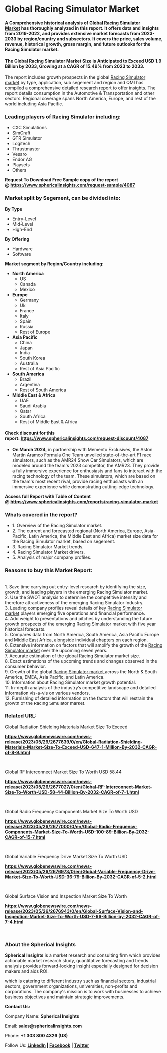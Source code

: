 <h1 class="news-post-title">Global Racing Simulator Market&nbsp;</h1>
<p><strong>A Comprehensive historical analysis of&nbsp;<a href="https://www.sphericalinsights.com/reports/racing-simulator-market" target="_blank" rel="noreferrer noopener">Global Racing Simulator Market</a>&nbsp;has thoroughly analyzed in this report. It offers data and insights from 2019-2022, and provides extensive market forecasts from 2023-2033 by region/country and subsectors. It covers the price, sales volume, revenue, historical growth, gross margin, and future outlooks for the Racing Simulator market.</strong></p>
<h4><strong>The Global Racing Simulator Market Size is Anticipated to Exceed USD 1.9 Billion by 2033, Growing at a CAGR of 15.49% from 2023 to 2033.</strong></h4>
<p>The report includes growth prospects in the global&nbsp;<a href="https://www.sphericalinsights.com/reports/racing-drones-market" target="_blank" rel="noreferrer noopener">Racing Simulator market</a>&nbsp;by type, application, sub segement and region and QMI has compiled a comprehensive detailed research report to offer insights. The report details consumption in the Automotive &amp; Transportation and other sectors. Regional coverage spans North America, Europe, and rest of the world including Asia Pacific.</p>
<h3><strong>Leading players of Racing Simulator including:</strong></h3>
<ul>
<li>CXC Simulations</li>
<li>SimCraft</li>
<li>GTR Simulator</li>
<li>Logitech</li>
<li>Thrustmaster</li>
<li>Vesaro</li>
<li>Endor AG</li>
<li>Playsets</li>
<li>Others</li>
</ul>
<p><strong>Request To Download Free Sample copy of the report @&nbsp;<a href="https://www.sphericalinsights.com/request-sample/4087">https://www.sphericalinsights.com/request-sample/4087</a></strong></p>
<h3><strong>Market split by Segement, can be divided into:</strong></h3>
<p><strong>By Type</strong></p>
<ul>
<li>Entry-Level</li>
<li>Mid-Level</li>
<li>High-End</li>
</ul>
<p><strong>By Offering</strong></p>
<ul>
<li>Hardware</li>
<li>Software</li>
</ul>
<p><strong>Market segment by Region/Country including:</strong></p>
<ul>
<li><strong>North America</strong>
<ul>
<li>US</li>
<li>Canada</li>
<li>Mexico</li>
</ul>
</li>
<li><strong>Europe</strong>
<ul>
<li>Germany</li>
<li>Uk</li>
<li>France</li>
<li>Italy</li>
<li>Spain</li>
<li>Russia</li>
<li>Rest of Europe</li>
</ul>
</li>
<li><strong>Asia Pacific</strong>
<ul>
<li>China</li>
<li>Japan</li>
<li>India</li>
<li>South Korea</li>
<li>Australia</li>
<li>Rest of Asia Pacific</li>
</ul>
</li>
<li><strong>South America</strong>
<ul>
<li>Brazil</li>
<li>Argentina</li>
<li>Rest of South America</li>
</ul>
</li>
<li><strong>Middle East &amp; Africa</strong>
<ul>
<li>UAE</li>
<li>Saudi Arabia</li>
<li>Qatar</li>
<li>South Africa</li>
<li>Rest of Middle East &amp; Africa</li>
</ul>
</li>
</ul>
<h4>Check discount for this report:&nbsp;<a href="https://www.sphericalinsights.com/request-discount/4087">https://www.sphericalinsights.com/request-discount/4087</a></h4>
<ul>
<li><strong>On March 2024,</strong>&nbsp;in partnership with Memento Exclusives, the Aston Martin Aramco Formula One Team unveiled state-of-the-art F1 race simulators, such as the AMR24 Show Car Simulators, which are modeled around the team's 2023 competitor, the AMR23. They provide a fully immersive experience for enthusiasts and fans to interact with the racing technology of the team. These simulators, which are based on the team's most recent rival, provide racing enthusiasts with an immersive experience while demonstrating cutting-edge technology.</li>
</ul>
<p><strong>Access full Report with Table of Content @&nbsp;<a href="https://www.sphericalinsights.com/reports/racing-simulator-market">https://www.sphericalinsights.com/reports/racing-simulator-market</a>&nbsp;</strong></p>
<h3><strong>Whats covered in the report?</strong></h3>
<ul>
<li>1. Overview of the Racing Simulator market.</li>
<li>2. The current and forecasted regional (North America, Europe, Asia-Pacific, Latin America, the Middle East and Africa) market size data for the Racing Simulator market, based on segement.</li>
<li>3. Racing Simulator Market trends.</li>
<li>4. Racing Simulator Market drivers.</li>
<li>5. Analysis of major company profiles.</li>
</ul>
<h3><strong>Reasons to buy this Market Report:</strong></h3>
<p><br />1. Save time carrying out entry-level research by identifying the size, growth, and leading players in the emerging Racing Simulator market.<br />2. Use the SWOT analysis to determine the competitive intensity and therefore attractiveness of the emerging Racing Simulator Industry.<br />3. Leading company profiles reveal details of key&nbsp;<a href="https://www.sphericalinsights.com/reports/racing-simulator-market" target="_blank" rel="noreferrer noopener">Racing Simulator market</a>&nbsp;players emerging five operations and financial performance.<br />4. Add weight to presentations and pitches by understanding the future growth prospects of the emerging Racing Simulator market with five year historical forecasts.<br />5. Compares data from North America, South America, Asia Pacific Europe and Middle East Africa, alongside individual chapters on each region.<br />6. Extensive information on factors that will amplify the growth of the&nbsp;<a href="https://www.sphericalinsights.com/reports/space-simulator-market" target="_blank" rel="noreferrer noopener">Racing Simulator market</a>&nbsp;over the upcoming seven years.<br />7. Accurate estimation of the global Racing Simulator market size.<br />8. Exact estimations of the upcoming trends and changes observed in the consumer behavior.<br />9. Growth of the global&nbsp;<a href="https://www.sphericalinsights.com/reports/simulator-market" target="_blank" rel="noreferrer noopener">Racing Simulator market&nbsp;</a>across the North &amp; South America, EMEA, Asia Pacific, and Latin America.<br />10. Information about Racing Simulator market growth potential.<br />11. In-depth analysis of the industry&rsquo;s competitive landscape and detailed information vis-a-vis on various vendors.<br />12. Furnishing of detailed information on the factors that will restrain the growth of the Racing Simulator market.</p>
<h3><strong>Related URL:</strong></h3>
<p>Global Radiation Shielding Materials Market Size To Exceed</p>
<p><strong><a href="https://www.globenewswire.com/news-release/2023/05/29/2677639/0/en/Global-Radiation-Shielding-Materials-Market-Size-To-Exceed-USD-647-1-Million-By-2032-CAGR-of-8-9.html">https://www.globenewswire.com/news-release/2023/05/29/2677639/0/en/Global-Radiation-Shielding-Materials-Market-Size-To-Exceed-USD-647-1-Million-By-2032-CAGR-of-8-9.html</a>&nbsp;</strong></p>
<p>&nbsp;</p>
<p>Global RF Interconnect Market Size To Worth USD 58.44</p>
<p><strong><a href="https://www.globenewswire.com/news-release/2023/05/26/2677027/0/en/Global-RF-Interconnect-Market-Size-To-Worth-USD-58-44-Billion-By-2032-CAGR-of-7-1.html">https://www.globenewswire.com/news-release/2023/05/26/2677027/0/en/Global-RF-Interconnect-Market-Size-To-Worth-USD-58-44-Billion-By-2032-CAGR-of-7-1.html</a>&nbsp;</strong></p>
<p>&nbsp;</p>
<p>Global Radio Frequency Components Market Size To Worth USD</p>
<p><strong><a href="https://www.globenewswire.com/news-release/2023/05/26/2677000/0/en/Global-Radio-Frequency-Components-Market-Size-To-Worth-USD-100-89-Billion-By-2032-CAGR-of-15-7.html">https://www.globenewswire.com/news-release/2023/05/26/2677000/0/en/Global-Radio-Frequency-Components-Market-Size-To-Worth-USD-100-89-Billion-By-2032-CAGR-of-15-7.html</a>&nbsp;</strong></p>
<p>&nbsp;</p>
<p>Global Variable Frequency Drive Market Size To Worth USD</p>
<p><strong><a href="https://www.globenewswire.com/news-release/2023/05/26/2676973/0/en/Global-Variable-Frequency-Drive-Market-Size-To-Worth-USD-36-79-Billion-By-2032-CAGR-of-5-2.html">https://www.globenewswire.com/news-release/2023/05/26/2676973/0/en/Global-Variable-Frequency-Drive-Market-Size-To-Worth-USD-36-79-Billion-By-2032-CAGR-of-5-2.html</a>&nbsp;</strong></p>
<p>&nbsp;</p>
<p>Global Surface Vision and Inspection Market Size To Worth</p>
<p><strong><a href="https://www.globenewswire.com/news-release/2023/05/26/2676943/0/en/Global-Surface-Vision-and-Inspection-Market-Size-To-Worth-USD-7-66-Billion-by-2032-CAGR-of-7-4.htm">https://www.globenewswire.com/news-release/2023/05/26/2676943/0/en/Global-Surface-Vision-and-Inspection-Market-Size-To-Worth-USD-7-66-Billion-by-2032-CAGR-of-7-4.htm</a>l</strong></p>
<p>&nbsp; &nbsp;</p>
<h3><strong>About the Spherical Insights</strong></h3>
<p><strong>Spherical Insights</strong>&nbsp;is a market research and consulting firm which provides actionable market research study, quantitative forecasting and trends analysis provides forward-looking insight especially designed for decision makers and aids ROI.</p>
<p>which is catering to different industry such as financial sectors, industrial sectors, government organizations, universities, non-profits and corporations. The company's mission is to work with businesses to achieve business objectives and maintain strategic improvements.</p>
<p><strong>Contact Us:</strong></p>
<p>Company Name:&nbsp;<strong>Spherical Insights</strong></p>
<p>Email:&nbsp;<strong>sales@sphericalinsights.com</strong></p>
<p>Phone:&nbsp;<strong>+1 303 800 4326 (US)</strong></p>
<p>Follow Us:&nbsp;<strong><a href="https://www.linkedin.com/company/spherical-insight/"><u>LinkedIn</u></a>&nbsp;|&nbsp;<a href="https://www.facebook.com/sphericalinsights22"><u>Facebook</u></a>&nbsp;|&nbsp;<a href="https://twitter.com/SInsights_US"><u>Twitter</u></a></strong></p>

